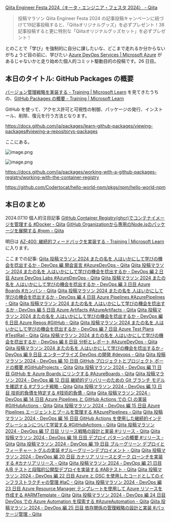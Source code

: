 [Qiita Engineer Festa 2024（キータ・エンジニア・フェスタ 2024） - Qiita](https://qiita.com/official-campaigns/engineer-festa/2024)

> 投稿マラソン
> Qiita Engineer Festa 2024 の記事投稿キャンペーンに紐づけて19記事投稿すると、「Qiitaオリジナルグッズ」を必ずプレゼント！38記事投稿すると更に特別な「Qiitaオリジナルグッズセット」を必ずプレゼント！

とのことで「学び」を強制的に自分に課したいな、どこまで走れるか分からないがちょうど目の前に、学びたい [Azure DevOps Services | Microsoft Azure](https://azure.microsoft.com/ja-jp/products/devops) があるじゃないかと走り始めた個人的コミット駆動目的の投稿です。26 日目。


## 本日のタイトル: GitHub Packages の概要

[バージョン管理戦略を実装する - Training | Microsoft Learn](https://learn.microsoft.com/ja-jp/training/modules/implement-versioning-strategy/) を見てきたうちの、[GitHub Packages の概要 - Training | Microsoft Learn](https://learn.microsoft.com/ja-jp/training/modules/introduction-github-packages/)

GitHub を使って、アクセス許可と可視性の制御、パッケージの発行、インストール、削除、復元を行う方法となります。

https://docs.github.com/ja/packages/learn-github-packages/viewing-packages#viewing-a-repositorys-packages

ここにある。

![image.png](https://qiita-image-store.s3.ap-northeast-1.amazonaws.com/0/93824/21af8f4a-d53c-77be-5a0b-f47cc8241e61.png)

![image.png](https://qiita-image-store.s3.ap-northeast-1.amazonaws.com/0/93824/2774650e-b2d4-4876-2499-b3a75230df27.png)

https://docs.github.com/ja/packages/working-with-a-github-packages-registry/working-with-the-container-registry



https://github.com/Codertocat/hello-world-npm/pkgs/npm/hello-world-npm



## 本日のまとめ

2024.07.10 個人的注目記事
[GitHub Container Registry(ghcr)でコンテナイメージを管理する #Docker - Qiita](https://qiita.com/Jazuma/items/aca397e081a7825d0dec)
[GitHub Organizationから専用のNode.jsのパッケージを展開する #npm - Qiita](https://qiita.com/KokiSakano/items/8487bb12f51849277d9c)


明日は [AZ-400: 継続的フィードバックを実装する - Training | Microsoft Learn](https://learn.microsoft.com/ja-jp/training/paths/az-400-implement-continuous-feedback/) に入ります。


ここまでの記事: 
[Qiita 投稿マラソン 2024 またの名を 人はいかにして学びの機会を捻出するか - DevOps 編 開会宣言 #AzureDevOps - Qiita](https://qiita.com/e99h2121/items/02fcccdc257a0c534fff)
[Qiita 投稿マラソン 2024 またの名を 人はいかにして学びの機会を捻出するか - DevOps 編 2 日目 Azure DevOps Labs #AzureDevOps - Qiita](https://qiita.com/e99h2121/items/f3e9672103aead998379)
[Qiita 投稿マラソン 2024 またの名を 人はいかにして学びの機会を捻出するか - DevOps 編 3 日目 Azure Boards #カンバン - Qiita](https://qiita.com/e99h2121/items/d79a7edba67b133dfc37)
[Qiita 投稿マラソン 2024 またの名を 人はいかにして学びの機会を捻出するか - DevOps 編 4 日目 Azure Pipelines #AzurePipelines - Qiita](https://qiita.com/e99h2121/items/564e9126eb5f93765346)
[Qiita 投稿マラソン 2024 またの名を 人はいかにして学びの機会を捻出するか - DevOps 編 5 日目 Azure Artifacts #AzureArtifacts - Qiita](https://qiita.com/e99h2121/items/d0f2b3f5c308d0910775)
[Qiita 投稿マラソン 2024 またの名を 人はいかにして学びの機会を捻出するか - DevOps 編 6 日目 Azure Repos #GitHub - Qiita](https://qiita.com/e99h2121/items/f78e69d9c82b60addb82)
[Qiita 投稿マラソン 2024 またの名を 人はいかにして学びの機会を捻出するか - DevOps 編 7 日目 Azure Test Plans #TestRail - Qiita](https://qiita.com/e99h2121/items/b4598ffb6fffd9ab07a5)
[Qiita 投稿マラソン 2024 またの名を 人はいかにして学びの機会を捻出するか - DevOps 編 8 日目 分析とレポート #AzureDevOps - Qiita](https://qiita.com/e99h2121/items/8e9e0560dee99bf4b586)
[Qiita 投稿マラソン 2024 またの名を 人はいかにして学びの機会を捻出するか - DevOps 編 9 日目 エンタープライズ DevOps の開発 #devops - Qiita](https://qiita.com/e99h2121/items/d2ddb9781858e4e46459)
[Qiita 投稿マラソン 2024 - DevOps 編 10 日目 GitHub プロジェクトとプロジェクト ボードの概要 #GitHubProjects - Qiita](https://qiita.com/e99h2121/items/656daacf47c62a895608)
[Qiita 投稿マラソン 2024 - DevOps 編 11 日目 GitHub を Azure Boards にリンクする #AzureBoards - Qiita](https://qiita.com/e99h2121/items/d4a9151f7950052cbb7f)
[Qiita 投稿マラソン 2024 - DevOps 編 12 日目 継続的デリバリーのための Git ブランチ モデルを確認する #ブランチ戦略 - Qiita](https://qiita.com/e99h2121/items/f1e958820648b84f5b52)
[Qiita 投稿マラソン 2024 - DevOps 編 13 日目 技術的負債を特定する #技術的負債 - Qiita](https://qiita.com/e99h2121/items/03ebc00cb83d0e3607c4)
[Qiita 投稿マラソン 2024 - DevOps 編 14 日目 Azure Pipelines と GitHub Actions での CI の実装 #GitHubActions - Qiita](https://qiita.com/e99h2121/items/3735f3e085504eb77e44)
[Qiita 投稿マラソン 2024 - DevOps 編 15 日目 Azure Pipelines エージェントとプールを管理する #AzurePipelines - Qiita](https://qiita.com/e99h2121/items/b00195426a3602d2c449)
[Qiita 投稿マラソン 2024 - DevOps 編 16 日目 GitHub Actions を使用した継続的インテグレーションについて学習する #GitHubActions - Qiita](https://qiita.com/e99h2121/items/e12a4360a94fcad4a754)
[Qiita 投稿マラソン 2024 - DevOps 編 17 日目 リリース戦略の設計と実装 #リリース - Qiita](https://qiita.com/e99h2121/items/2b4ffd5a4dc7ccd58515)
[Qiita 投稿マラソン 2024 - DevOps 編 18 日目 デプロイ パターンの概要 #リリース - Qiita](https://qiita.com/e99h2121/items/107a192aebabe08fffbe)
[Qiita 投稿マラソン 2024 - DevOps 編 19 日目 ブルーグリーン デプロイとフィーチャー トグルの実装 #ブルーグリーンデプロイメント - Qiita](https://qiita.com/e99h2121/items/93491d740e4ca4ae9f53)
[Qiita 投稿マラソン 2024 - DevOps 編 20 日目 カナリア リリースとダーク ローンチを実装する #カナリアリリース - Qiita](https://qiita.com/e99h2121/items/c7d9acedc9fc3ec71973)
[Qiita 投稿マラソン 2024 - DevOps 編 21 日目 A/B テストと段階的公開型デプロイを実装する #ABテスト - Qiita](https://qiita.com/e99h2121/items/6117751b1c651481cbbd)
[Qiita 投稿マラソン 2024 - DevOps 編 22 日目 Azure と DSC を使用したコードとしてのインフラストラクチャの管理 #IaC - Qiita](https://qiita.com/e99h2121/items/3f6f0e142d4f07695284)
[Qiita 投稿マラソン 2024 - DevOps 編 23 日目 Azure Resource Manager テンプレートを使用して Azure リソースを作成する #ARMTemplate - Qiita](https://qiita.com/e99h2121/items/131526ee2f3b522f54fc)
[Qiita 投稿マラソン 2024 - DevOps 編 24 日目 DevOps での Azure Automation を探索する #AzureAutomation - Qiita](https://qiita.com/e99h2121/items/6b556c0c5d353b8d25a2)
[Qiita 投稿マラソン 2024 - DevOps 編 25 日目 依存関係の管理戦略の設計と実装 #パッケージ管理 - Qiita](https://qiita.com/e99h2121/items/cda34ccf2e3a50ea141f)


